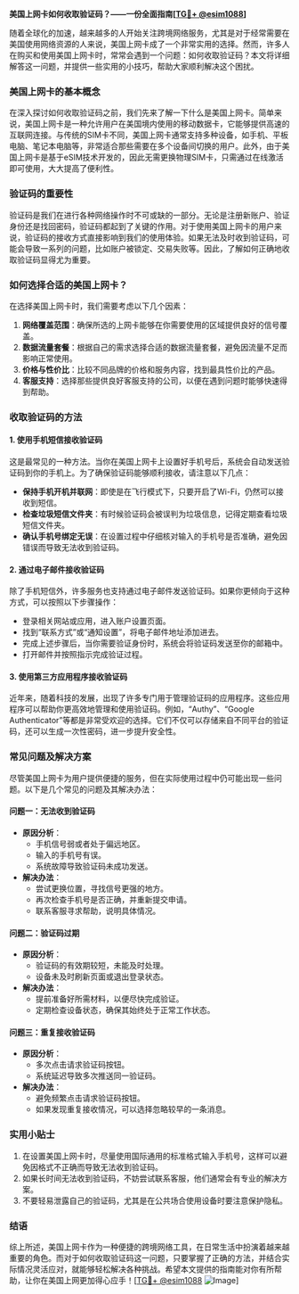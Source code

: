 **美国上网卡如何收取验证码？——一份全面指南[[TG💪+ @esim1088](https://t.me/s/esim1088)]**

随着全球化的加速，越来越多的人开始关注跨境网络服务，尤其是对于经常需要在美国使用网络资源的人来说，美国上网卡成了一个非常实用的选择。然而，许多人在购买和使用美国上网卡时，常常会遇到一个问题：如何收取验证码？本文将详细解答这一问题，并提供一些实用的小技巧，帮助大家顺利解决这个困扰。

### 美国上网卡的基本概念

在深入探讨如何收取验证码之前，我们先来了解一下什么是美国上网卡。简单来说，美国上网卡是一种允许用户在美国境内使用的移动数据卡，它能够提供高速的互联网连接。与传统的SIM卡不同，美国上网卡通常支持多种设备，如手机、平板电脑、笔记本电脑等，非常适合那些需要在多个设备间切换的用户。此外，由于美国上网卡是基于eSIM技术开发的，因此无需更换物理SIM卡，只需通过在线激活即可使用，大大提高了便利性。

### 验证码的重要性

验证码是我们在进行各种网络操作时不可或缺的一部分。无论是注册新账户、验证身份还是找回密码，验证码都起到了关键的作用。对于使用美国上网卡的用户来说，验证码的接收方式直接影响到我们的使用体验。如果无法及时收到验证码，可能会导致一系列的问题，比如账户被锁定、交易失败等。因此，了解如何正确地收取验证码显得尤为重要。

### 如何选择合适的美国上网卡？

在选择美国上网卡时，我们需要考虑以下几个因素：

1. **网络覆盖范围**：确保所选的上网卡能够在你需要使用的区域提供良好的信号覆盖。
2. **数据流量套餐**：根据自己的需求选择合适的数据流量套餐，避免因流量不足而影响正常使用。
3. **价格与性价比**：比较不同品牌的价格和服务内容，找到最具性价比的产品。
4. **客服支持**：选择那些提供良好客服支持的公司，以便在遇到问题时能够快速得到帮助。

### 收取验证码的方法

#### 1. 使用手机短信接收验证码

这是最常见的一种方法。当你在美国上网卡上设置好手机号后，系统会自动发送验证码到你的手机上。为了确保验证码能够顺利接收，请注意以下几点：

- **保持手机开机并联网**：即使是在飞行模式下，只要开启了Wi-Fi，仍然可以接收到短信。
- **检查垃圾短信文件夹**：有时候验证码会被误判为垃圾信息，记得定期查看垃圾短信文件夹。
- **确认手机号绑定无误**：在设置过程中仔细核对输入的手机号是否准确，避免因错误而导致无法收到验证码。

#### 2. 通过电子邮件接收验证码

除了手机短信外，许多服务也支持通过电子邮件发送验证码。如果你更倾向于这种方式，可以按照以下步骤操作：

- 登录相关网站或应用，进入账户设置页面。
- 找到“联系方式”或“通知设置”，将电子邮件地址添加进去。
- 完成上述步骤后，当你需要验证身份时，系统会将验证码发送至你的邮箱中。
- 打开邮件并按照指示完成验证过程。

#### 3. 使用第三方应用程序接收验证码

近年来，随着科技的发展，出现了许多专门用于管理验证码的应用程序。这些应用程序可以帮助你更高效地管理和使用验证码。例如，“Authy”、“Google Authenticator”等都是非常受欢迎的选择。它们不仅可以存储来自不同平台的验证码，还可以生成一次性密码，进一步提升安全性。

### 常见问题及解决方案

尽管美国上网卡为用户提供便捷的服务，但在实际使用过程中仍可能出现一些问题。以下是几个常见的问题及其解决办法：

#### 问题一：无法收到验证码

- **原因分析**：
  - 手机信号弱或者处于偏远地区。
  - 输入的手机号有误。
  - 系统故障导致验证码未成功发送。
- **解决办法**：
  - 尝试更换位置，寻找信号更强的地方。
  - 再次检查手机号是否正确，并重新提交申请。
  - 联系客服寻求帮助，说明具体情况。

#### 问题二：验证码过期

- **原因分析**：
  - 验证码的有效期较短，未能及时处理。
  - 设备未及时刷新页面或退出登录状态。
- **解决办法**：
  - 提前准备好所需材料，以便尽快完成验证。
  - 定期检查设备状态，确保其始终处于正常工作状态。

#### 问题三：重复接收验证码

- **原因分析**：
  - 多次点击请求验证码按钮。
  - 系统延迟导致多次推送同一验证码。
- **解决办法**：
  - 避免频繁点击请求验证码按钮。
  - 如果发现重复接收情况，可以选择忽略较早的一条消息。

### 实用小贴士

1. 在设置美国上网卡时，尽量使用国际通用的标准格式输入手机号，这样可以避免因格式不正确而导致无法收到验证码。
2. 如果长时间无法收到验证码，不妨尝试联系客服，他们通常会有专业的解决方案。
3. 不要轻易泄露自己的验证码，尤其是在公共场合使用设备时要注意保护隐私。

### 结语

综上所述，美国上网卡作为一种便捷的跨境网络工具，在日常生活中扮演着越来越重要的角色。而对于如何收取验证码这一问题，只要掌握了正确的方法，并结合实际情况灵活应对，就能够轻松解决各种挑战。希望本文提供的指南能对你有所帮助，让你在美国上网更加得心应手！[[TG💪+ @esim1088](https://t.me/s/esim1088) ![Image](https://i.postimg.cc/4NQfJmqS/Snipaste-2025-05-13-00-14-12.png)]